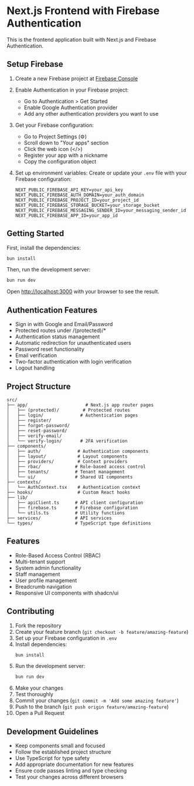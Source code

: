 # Next.js Frontend with Firebase Authentication

This is the frontend application built with Next.js and Firebase Authentication.

## Setup Firebase

1. Create a new Firebase project at [Firebase Console](https://console.firebase.google.com)
2. Enable Authentication in your Firebase project:
   - Go to Authentication > Get Started
   - Enable Google Authentication provider
   - Add any other authentication providers you want to use

3. Get your Firebase configuration:
   - Go to Project Settings (⚙️)
   - Scroll down to "Your apps" section
   - Click the web icon (</>)
   - Register your app with a nickname
   - Copy the configuration object

4. Set up environment variables:
   Create or update your `.env` file with your Firebase configuration:

   ```env
   NEXT_PUBLIC_FIREBASE_API_KEY=your_api_key
   NEXT_PUBLIC_FIREBASE_AUTH_DOMAIN=your_auth_domain
   NEXT_PUBLIC_FIREBASE_PROJECT_ID=your_project_id
   NEXT_PUBLIC_FIREBASE_STORAGE_BUCKET=your_storage_bucket
   NEXT_PUBLIC_FIREBASE_MESSAGING_SENDER_ID=your_messaging_sender_id
   NEXT_PUBLIC_FIREBASE_APP_ID=your_app_id
   ```

## Getting Started

First, install the dependencies:

```bash
bun install
```

Then, run the development server:

```bash
bun run dev
```

Open [http://localhost:3000](http://localhost:3000) with your browser to see the result.

## Authentication Features

- Sign in with Google and Email/Password
- Protected routes under /(protected)/*
- Authentication status management
- Automatic redirection for unauthenticated users
- Password reset functionality
- Email verification
- Two-factor authentication with login verification
- Logout handling

## Project Structure

```
src/
├── app/                      # Next.js app router pages
│   ├── (protected)/         # Protected routes
│   ├── login/              # Authentication pages
│   ├── register/
│   ├── forgot-password/
│   ├── reset-password/
│   ├── verify-email/
│   └── verify-login/       # 2FA verification
├── components/
│   ├── auth/              # Authentication components
│   ├── layout/            # Layout components
│   ├── providers/         # Context providers
│   ├── rbac/             # Role-based access control
│   ├── tenants/          # Tenant management
│   └── ui/               # Shared UI components
├── contexts/
│   └── AuthContext.tsx    # Authentication context
├── hooks/                 # Custom React hooks
├── lib/
│   ├── apiClient.ts      # API client configuration
│   ├── firebase.ts       # Firebase configuration
│   └── utils.ts          # Utility functions
├── services/             # API services
└── types/                # TypeScript type definitions
```

## Features

- Role-Based Access Control (RBAC)
- Multi-tenant support
- System admin functionality
- Staff management
- User profile management
- Breadcrumb navigation
- Responsive UI components with shadcn/ui

## Contributing

1. Fork the repository
2. Create your feature branch (`git checkout -b feature/amazing-feature`)
3. Set up your Firebase configuration in `.env`
4. Install dependencies:
   ```bash
   bun install
   ```
5. Run the development server:
   ```bash
   bun run dev
   ```
6. Make your changes
7. Test thoroughly
8. Commit your changes (`git commit -m 'Add some amazing feature'`)
9. Push to the branch (`git push origin feature/amazing-feature`)
10. Open a Pull Request

## Development Guidelines

- Keep components small and focused
- Follow the established project structure
- Use TypeScript for type safety
- Add appropriate documentation for new features
- Ensure code passes linting and type checking
- Test your changes across different browsers
